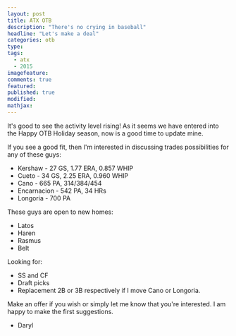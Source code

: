 ```yaml
---
layout: post
title: ATX OTB
description: "There's no crying in baseball"
headline: "Let's make a deal"
categories: otb
type:
tags: 
  - atx
  - 2015
imagefeature:
comments: true
featured:
published: true
modified:
mathjax:
---
```

It's good to see the activity level rising! As it seems we have entered into the Happy OTB Holiday season, now is a good time to update mine. 

If you see a good fit, then I'm interested in discussing trades possibilities for any of these guys:

* Kershaw - 27 GS, 1.77 ERA, 0.857 WHIP
* Cueto - 34 GS, 2.25 ERA, 0.960 WHIP
* Cano - 665 PA, 314/384/454
* Encarnacion - 542 PA, 34 HRs
* Longoria - 700 PA

These guys are open to new homes:

* Latos
* Haren
* Rasmus
* Belt

Looking for:

* SS and CF
* Draft picks
* Replacement 2B or 3B respectively if I move Cano or Longoria. 

Make an offer if you wish or simply let me know that you're interested. I am happy to make the first suggestions.

- Daryl
